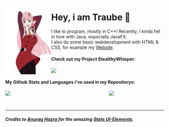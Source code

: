 <p align="center">
    <img src="./assets/ZeroTwoDancing.gif" align="left" width="29%"/>
    <p>
        <h1>Hey, i am Traube &#128578;</h1>
        I like to program, mostly in C++! Recently, I kinda fell in love with Java, especially JavaFX.<br/>
        I also do some basic webdevelopment with HTML & CSS, for example my <a href="https://www.Traube.xyz">Website</a>.
        <h4>Check out my Project StealthyWhisper:</h4>
        <a href="../../../StealthyWhisperGUI">
            <picture>
                <source
                    media="(prefers-color-scheme: dark)"
                    srcset="https://github-readme-stats.vercel.app/api/pin/?username=Traube1000101&repo=StealthyWhisperGUI&show_owner=true&theme=github_dark_dimmed"
                />
                <source
                    media="(prefers-color-scheme: light), (prefers-color-scheme: no-preference)"
                    srcset="https://github-readme-stats.vercel.app/api/pin/?username=Traube1000101&repo=StealthyWhisperGUI&show_owner=true"
                />
                <img align="center" src="https://github-readme-stats.vercel.app/api/pin/?username=Traube1000101&repo=StealthyWhisperGUI&show_owner=true"/>
            </picture>
        </a>
        <br/>
        <h4>My Github Stats and Languages i've used in my Repositorys:</h4>
        <p align="center">
            <picture>
                <source
                    media="(prefers-color-scheme: dark)"
                    srcset="https://github-readme-stats.vercel.app/api?username=Traube1000101&custom_title=My&nbsp;Stats&hide_rank=true&show_icons=true&theme=github_dark_dimmed"
                />
                <source
                    media="(prefers-color-scheme: light), (prefers-color-scheme: no-preference)"
                    srcset="https://github-readme-stats.vercel.app/api?username=Traube1000101&hide_rank=true&show_icons=true"
                />
                <img width="34%" align="left" src="https://github-readme-stats.vercel.app/api?username=Traube1000101&hide_rank=true&show_icons=true"/>
            </picture>
            <picture>
                <source
                    media="(prefers-color-scheme: dark)"
                    srcset="https://github-readme-stats.vercel.app/api/top-langs/?username=Traube1000101&custom_title=Repo&nbsp;Languages&hide_rank=true&theme=github_dark_dimmed"
                />
                <source
                    media="(prefers-color-scheme: light), (prefers-color-scheme: no-preference)"
                    srcset="https://github-readme-stats.vercel.app/api?username=Traube1000101&hide_rank=true&show_icons=true"
                />
                <img width="34%" align="top" src="https://github-readme-stats.vercel.app/api?username=Traube1000101&hide_rank=true&show_icons=true"/>
            </picture>
        </p>
    </p>
<br clear="left"/>
</p>

---

##### Credits to [Anurag Hazra](https://github.com/anuraghazra) for the amazing [Stats UI-Elements](https://github.com/anuraghazra/github-readme-stats).
